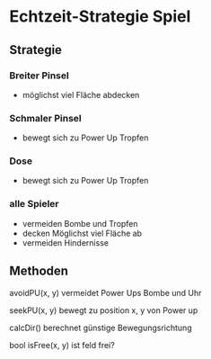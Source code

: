 # Echtzeit-Strategie Spiel

## Strategie

### Breiter Pinsel
- möglichst viel Fläche abdecken

### Schmaler Pinsel
- bewegt sich zu Power Up Tropfen

### Dose
- bewegt sich zu Power Up Tropfen

### alle Spieler

- vermeiden Bombe und Tropfen
- decken Möglichst viel Fläche ab
- vermeiden Hindernisse


## Methoden

avoidPU(x, y)
vermeidet Power Ups Bombe und Uhr

seekPU(x, y)
bewegt zu position x, y von Power up

calcDir()
berechnet günstige Bewegungsrichtung

bool isFree(x, y)
ist feld frei?
